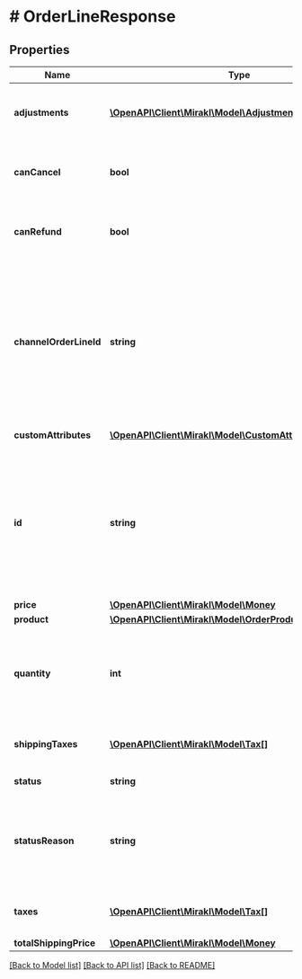# # OrderLineResponse

## Properties

Name | Type | Description | Notes
------------ | ------------- | ------------- | -------------
**adjustments** | [**\OpenAPI\Client\Mirakl\Model\Adjustment[]**](Adjustment.md) | Cancelation or refund details related to an order line | [optional]
**canCancel** | **bool** | Indicate whether the order line can be cancelled | [optional]
**canRefund** | **bool** | Indicate whether the order line can be refunded | [optional]
**channelOrderLineId** | **string** | Order line identifier on the sales channel. This identifier is not guaranteed to be unique as different channels can use the same identifier. | [optional]
**customAttributes** | [**\OpenAPI\Client\Mirakl\Model\CustomAttributeResponse[]**](CustomAttributeResponse.md) | Custom attributes | [optional]
**id** | **string** | Unique order line identifier used by Mirakl Connect. This identifier can be used as a primary key, but it must not be shared with final users. | [optional]
**price** | [**\OpenAPI\Client\Mirakl\Model\Money**](Money.md) |  | [optional]
**product** | [**\OpenAPI\Client\Mirakl\Model\OrderProduct**](OrderProduct.md) |  | [optional]
**quantity** | **int** | Quantity of the ordered product after cancelations. Refunds and rejects do not change this field. | [optional]
**shippingTaxes** | [**\OpenAPI\Client\Mirakl\Model\Tax[]**](Tax.md) | Taxes applied to shipping prices | [optional]
**status** | **string** | Order line status | [optional]
**statusReason** | **string** | Additional reason about the order line status. Availability depends on the order line status. | [optional]
**taxes** | [**\OpenAPI\Client\Mirakl\Model\Tax[]**](Tax.md) | Taxes applied to product prices | [optional]
**totalShippingPrice** | [**\OpenAPI\Client\Mirakl\Model\Money**](Money.md) |  | [optional]

[[Back to Model list]](../../README.md#models) [[Back to API list]](../../README.md#endpoints) [[Back to README]](../../README.md)
